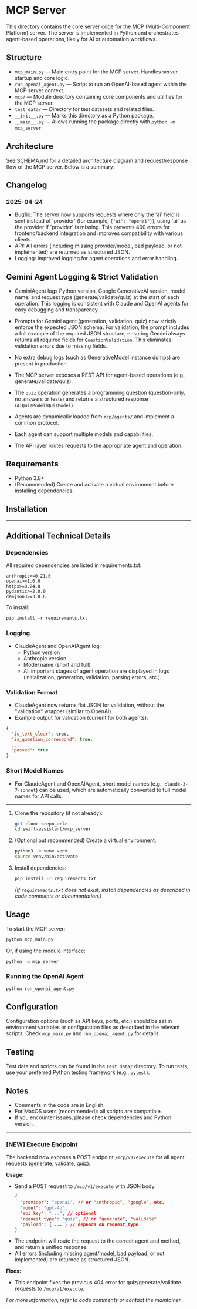 # MCP Server

This directory contains the core server code for the MCP (Multi-Component Platform) server. The server is implemented in Python and orchestrates agent-based operations, likely for AI or automation workflows.

## Structure

- `mcp_main.py` — Main entry point for the MCP server. Handles server startup and core logic.
- `run_openai_agent.py` — Script to run an OpenAI-based agent within the MCP server context.
- `mcp/` — Module directory containing core components and utilities for the MCP server.
- `test_data/` — Directory for test datasets and related files.
- `__init__.py` — Marks this directory as a Python package.
- `__main__.py` — Allows running the package directly with `python -m mcp_server`.

## Architecture

See [SCHEMA.md](./SCHEMA.md) for a detailed architecture diagram and request/response flow of the MCP server. Below is a summary:

## Changelog

### 2025-04-24
- Bugfix: The server now supports requests where only the 'ai' field is sent instead of 'provider' (for example, `{"ai": "openai"}`), using 'ai' as the provider if 'provider' is missing. This prevents 400 errors for frontend/backend integration and improves compatibility with various clients.
- API: All errors (including missing provider/model, bad payload, or not implemented) are returned as structured JSON.
- Logging: Improved logging for agent operations and error handling.

## Gemini Agent Logging & Strict Validation

- GeminiAgent logs Python version, Google GenerativeAI version, model name, and request type (generate/validate/quiz) at the start of each operation. This logging is consistent with Claude and OpenAI agents for easy debugging and transparency.
- Prompts for Gemini agent (generation, validation, quiz) now strictly enforce the expected JSON schema. For validation, the prompt includes a full example of the required JSON structure, ensuring Gemini always returns all required fields for `QuestionValidation`. This eliminates validation errors due to missing fields.
- No extra debug logs (such as GenerativeModel instance dumps) are present in production.

- The MCP server exposes a REST API for agent-based operations (e.g., generate/validate/quiz).
- The `quiz` operation generates a programming question (question-only, no answers or tests) and returns a structured response (`AIQuizModel`/`QuizModel`).
- Agents are dynamically loaded from `mcp/agents/` and implement a common protocol.
- Each agent can support multiple models and capabilities.
- The API layer routes requests to the appropriate agent and operation.

## Requirements

- Python 3.8+
- (Recommended) Create and activate a virtual environment before installing dependencies.

## Installation

---

## Additional Technical Details

### Dependencies

All required dependencies are listed in requirements.txt:

```
anthropic>=0.21.0
openai>=1.0.0
httpx>=0.24.0
pydantic>=2.0.0
demjson3>=3.0.6
```

To install:
```
pip install -r requirements.txt
```

### Logging

- ClaudeAgent and OpenAIAgent log:
  - Python version
  - Anthropic version
  - Model name (short and full)
  - All important stages of agent operation are displayed in logs (initialization, generation, validation, parsing errors, etc.).

### Validation Format

- ClaudeAgent now returns flat JSON for validation, without the "validation" wrapper (similar to OpenAI).
- Example output for validation (current for both agents):
```json
{
  "is_text_clear": true,
  "is_question_correspond": true,
  ...
  "passed": true
}
```

### Short Model Names

- For ClaudeAgent and OpenAIAgent, short model names (e.g., `claude-3-7-sonnet`) can be used, which are automatically converted to full model names for API calls.

---


1. Clone the repository (if not already):
   ```sh
   git clone <repo_url>
   cd swift-assistant/mcp_server
   ```
2. (Optional but recommended) Create a virtual environment:
   ```sh
   python3 -m venv venv
   source venv/bin/activate
   ```
3. Install dependencies:
   ```sh
   pip install -r requirements.txt
   ```
   *(If `requirements.txt` does not exist, install dependencies as described in code comments or documentation.)*

## Usage

To start the MCP server:

```sh
python mcp_main.py
```

Or, if using the module interface:

```sh
python -m mcp_server
```

### Running the OpenAI Agent

```sh
python run_openai_agent.py
```

## Configuration

Configuration options (such as API keys, ports, etc.) should be set in environment variables or configuration files as described in the relevant scripts. Check `mcp_main.py` and `run_openai_agent.py` for details.

## Testing

Test data and scripts can be found in the `test_data/` directory. To run tests, use your preferred Python testing framework (e.g., `pytest`).

## Notes

- Comments in the code are in English.
- For MacOS users (recommended): all scripts are compatible.
- If you encounter issues, please check dependencies and Python version.

---

### [NEW] Execute Endpoint

The backend now exposes a POST endpoint `/mcp/v1/execute` for all agent requests (generate, validate, quiz).

**Usage:**
- Send a POST request to `/mcp/v1/execute` with JSON body:
  ```json
  {
    "provider": "openai", // or "anthropic", "google", etc.
    "model": "gpt-4o",
    "api_key": "...", // optional
    "request_type": "quiz", // or "generate", "validate"
    "payload": { ... } // depends on request_type
  }
  ```
- The endpoint will route the request to the correct agent and method, and return a unified response.
- All errors (including missing agent/model, bad payload, or not implemented) are returned as structured JSON.

**Fixes:**
- This endpoint fixes the previous 404 error for quiz/generate/validate requests to `/mcp/v1/execute`.

*For more information, refer to code comments or contact the maintainer.*

